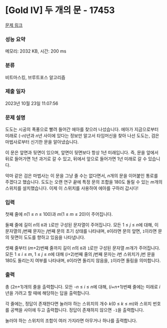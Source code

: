 # [Gold IV] 두 개의 문 - 17453 

[문제 링크](https://www.acmicpc.net/problem/17453) 

### 성능 요약

메모리: 2032 KB, 시간: 200 ms

### 분류

비트마스킹, 브루트포스 알고리즘

### 제출 일자

2023년 10월 23일 11:07:56

### 문제 설명

<p>도도는 시공의 폭풍으로 빨려 들어간 에아를 찾으러 나섰습니다. 에아가 지금으로부터 미래로 (-<span style="font-style: italic;">n</span>)년과 <span style="font-style: italic;">n</span>년 사이에 있다는 정보만 알고서 타임머신을 찾아 나선 도도는, 검은 마법사로부터 신기한 문을 알아냈습니다.</p>

<p>이 문은 앞면과 뒷면이 있으며, 앞면이 뒷면보다 항상 1년 미래입니다. 즉, 문을 앞에서 뒤로 들어가면 1년 과거로 갈 수 있고, 뒤에서 앞으로 들어가면 1년 미래로 갈 수 있습니다.</p>

<p>악마 같은 검은 마법사는 이 문을 그냥 줄 수는 없다면서, <span style="font-style: italic;">n</span>개의 문을 이어붙인 통로를 주겠다고 했습니다. 도도는 오랜 연구 끝에 특정 문의 조합을 180도 돌릴 수 있는 <span style="font-style: italic;">m</span>개의 스위치를 설치했습니다. 이제 이 스위치를 사용하여 에아를 구하러 갑시다!</p>

### 입력 

 <p>첫째 줄에 <span style="font-style: italic;">n</span>(1 ≤ <span style="font-style: italic;">n</span> ≤ 100)과 <span style="font-style: italic;">m</span>(1 ≤ <span style="font-style: italic;">m</span> ≤ 20)이 주어집니다.</p>

<p>둘째 줄에 길이 <span style="font-style: italic;">n</span>의 <code>0</code>과 <code>1</code>로만 구성된 문자열이 주어집니다. 모든 1 ≤ <span style="font-style: italic;">j</span> ≤ <span style="font-style: italic;">n</span>에 대해, 이 문자열의 <span style="font-style: italic;">j</span>번째 문자는 <span style="font-style: italic;">j</span>번째 문의 초기 상태를 나타내며, <code>0</code>이라면 문의 앞면, <code>1</code>이라면 문의 뒷면이 도도를 향하고 있음을 나타냅니다.</p>

<p>셋째 줄부터 (<span style="font-style: italic;">m</span>+2)번째 줄까지 길이 <span style="font-style: italic;">n</span>의 <code>0</code>과 <code>1</code>로만 구성된 문자열 <span style="font-style: italic;">m</span>개가 주어집니다. 모든 1 ≤ <span style="font-style: italic;">i</span> ≤ <span style="font-style: italic;">m</span>, 1 ≤ <span style="font-style: italic;">j</span> ≤ <span style="font-style: italic;">n</span>에 대해 (<span style="font-style: italic;">i</span>+2)번째 줄의 <span style="font-style: italic;">j</span>번째 문자는 <span style="font-style: italic;">i</span>번 스위치가 <span style="font-style: italic;">j</span>번 문을 180도 돌리는지 여부를 나타내며, <code>0</code>이라면 돌리지 않음을, <code>1</code>이라면 돌림을 의미합니다.</p>

### 출력 

 <p>총 (2<span style="font-style: italic;">n</span>+1)개의 줄을 출력합니다. 모든 -<span style="font-style: italic;">n</span> ≤ <span style="font-style: italic;">i</span> ≤ <span style="font-style: italic;">n</span>에 대해, (<span style="font-style: italic;">i</span>+<span style="font-style: italic;">n</span>+1)번째 줄에는 미래로 <span style="font-style: italic;">i</span>년을 가려고 할 때에 해당하는 답을 출력합니다.</p>

<p>각 줄에는, 정답이 존재한다면 눌러야 하는 스위치의 개수 <span style="font-style: italic;">k</span>(0 ≤ <span style="font-style: italic;">k</span> ≤ <span style="font-style: italic;">m</span>)와 스위치 번호를 공백을 사이에 두고 출력합니다. 정답이 존재하지 않으면 <code>-1</code>을 출력합니다.</p>

<p>눌러야 하는 스위치의 조합이 여러 가지라면 아무거나 하나를 출력합니다.</p>

